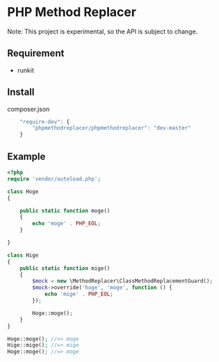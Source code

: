 # PHP Method Replacer

Note: This project is experimental, so the API is subject to change.


## Requirement
 - runkit

## Install

composer.json
```js
    "require-dev": {
        "phpmethodreplacer/phpmethodreplacer": "dev-master"
    }
```

## Example

```php
<?php
require 'vendor/autoload.php';

class Hoge
{

    public static function moge()
    {
        echo 'moge' . PHP_EOL;
    }

}

class Hige
{
    public static function mige()
    {
        $mock = new \MethodReplacer\ClassMethodReplacementGuard();
        $mock->override('hoge', 'moge', function () {
            echo 'mige' . PHP_EOL;
        });

        Hoge::moge();
    }
}

Hoge::moge(); //=> moge
Hige::mige(); //=> mige
Hoge::moge(); //=> moge

```